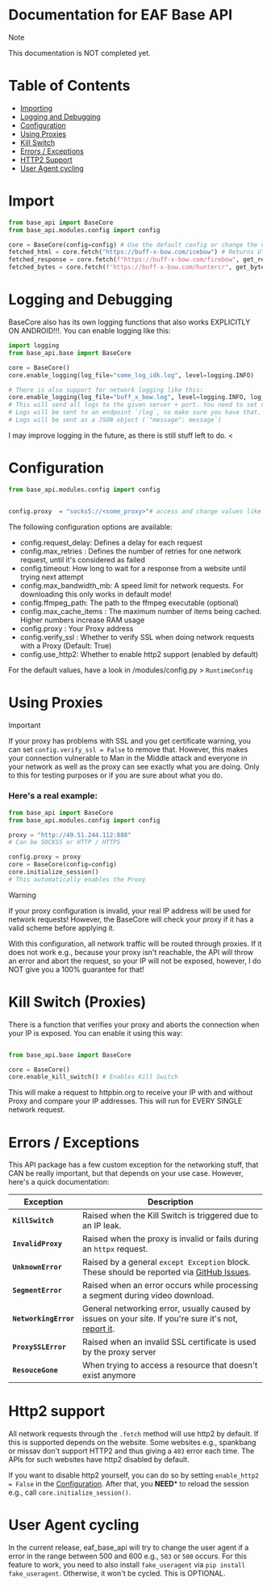 # Documentation for EAF Base API
> [!NOTE]
> This documentation is NOT completed yet.

# Table of Contents
- [Importing](#import)
- [Logging and Debugging](#logging-and-debugging)
- [Configuration](#configuration)
- [Using Proxies](#using-proxies)
- [Kill Switch](#kill-switch-proxies)
- [Errors / Exceptions]()
- [HTTP2 Support](#http2)
- [User Agent cycling](#useragent-cycling)


# Import
```python
from base_api import BaseCore
from base_api.modules.config import config

core = BaseCore(config=config) # Use the default config or change the values yourself
fetched_html = core.fetch("https://buff-x-bow.com/icebow") # Returns UTF-8 decoded HTML
fetched_response = core.fetch(f"https://buff-x-bow.com/firebow", get_response=True) # Returns httpx Response object
fetched_bytes = core.fetch(f"https://buff-x-bow.com/huntercr", get_bytes=True) # Returns raw byte data
```

# Logging and Debugging
BaseCore also has its own logging functions that also works EXPLICITLY ON ANDROID!!!. 
You can enable logging like this:

```python
import logging
from base_api.base import BaseCore

core = BaseCore()
core.enable_logging(log_file="some_log_idk.log", level=logging.INFO)

# There is also support for network logging like this:
core.enable_logging(log_file="buff_x_bow.log", level=logging.INFO, log_ip="target_ip", log_port="target_port")
# This will send all logs to the given server + port. You need to set up a client that listens for incoming connections.
# Logs will be sent to an endpoint `/log`, so make sure you have that.
# Logs will be sent as a JSON object (`"message": message`)
```

I may improve logging in the future, as there is still stuff left to do. <

# Configuration

```python
from base_api.modules.config import config


config.proxy  = "socks5://<some_proxy>"# access and change values like this
```
The following configuration options are available:

- config.request_delay: Defines a delay for each request
- config.max_retries  : Defines the number of retries for one network request, until it's considered as failed
- config.timeout: How long to wait for a response from a website until trying next attempt
- config.max_bandwidth_mb: A speed limit for network requests. For downloading this only works in default mode!
- config.ffmpeg_path: The path to the ffmpeg executable (optional)
- config.max_cache_items : The maximum number of items being cached. Higher numbers increase RAM usage
- config.proxy : Your Proxy address
- config.verify_ssl : Whether to verify SSL when doing network requests with a Proxy (Default: True)
- config.use_http2: Whether to enable http2 support (enabled by default)

For the default values, have a look in /modules/config.py > `RuntimeConfig` 

# Using Proxies

> [!IMPORTANT]
> If your proxy has problems with SSL and you get certificate warning, you can set `config.verify_ssl = False` to remove that.
> However, this makes your connection vulnerable to Man in the Middle attack and everyone in your network as well as the proxy
> can see exactly what you are doing. Only to this for testing purposes or if you are sure about what you do. 

### Here's a real example:

```python
from base_api import BaseCore
from base_api.modules.config import config

proxy = "http://49.51.244.112:888"
# Can be SOCKS5 or HTTP / HTTPS

config.proxy = proxy
core = BaseCore(config=config)
core.initialize_session()
# This automatically enables the Proxy
```

> [!WARNING]
> If your proxy configuration is invalid, your real IP address will be used for network requests!
> However, the BaseCore will check your proxy if it has a valid scheme before applying it.

With this configuration, all network traffic will be routed through proxies. If it does not work e.g., because your proxy
isn't reachable, the API will throw an error and abort the request, so your IP will not be exposed, however, I do NOT give you a 
100% guarantee for that!

# Kill Switch (Proxies)
There is a function that verifies your proxy and aborts the connection when your IP is exposed.
You can enable it using this way:

```python

from base_api.base import BaseCore

core = BaseCore()
core.enable_kill_switch() # Enables Kill Switch
```

This will make a request to httpbin.org to receive your IP with and without Proxy and compare your
IP addresses. This will run for EVERY SINGLE network request. 


# Errors / Exceptions
This API package has a few custom exception for the networking stuff, that CAN be really important, but that depends on
your use case. However, here's a quick documentation:

| Exception             | Description                                                                                                                                                  |
|-----------------------|--------------------------------------------------------------------------------------------------------------------------------------------------------------|
| **`KillSwitch`**      | Raised when the Kill Switch is triggered due to an IP leak.                                                                                                  |
| **`InvalidProxy`**    | Raised when the proxy is invalid or fails during an `httpx` request.                                                                                         |
| **`UnknownError`**    | Raised by a general `except Exception` block. These should be reported via [GitHub Issues](https://github.com/EchterAlsFake/eaf_base_api/issues).            |
| **`SegmentError`**    | Raised when an error occurs while processing a segment during video download.                                                                                |
| **`NetworkingError`** | General networking error, usually caused by issues on your site. If you're sure it's not, [report it](https://github.com/EchterAlsFake/eaf_base_api/issues). |
| **`ProxySSLError`**   | Raised when an invalid SSL certificate is used by the proxy server                                                                                           |
| **`ResouceGone`**     | When trying to access a resource that doesn't exist anymore                                                                                                  |

# Http2 support
All network requests through the `.fetch` method will use http2 by default.
If this is supported depends on the website. Some websites e.g., spankbang or missav don't 
support HTTP2 and thus giving a `403` error each time. The APIs for such websites
have http2 disabled by default.

If you want to disable http2 yourself, you can do so by setting `enable_http2 = False` in the [Configuration](#configuration).
After that, you **NEED*** to reload the session e.g., call `core.initialize_session()`.


# User Agent cycling
In the current release, eaf_base_api will try to change the user agent if a error
in the range between 500 and 600 e.g., `503` or `500` occurs. For this feature
to work, you need to also install `fake_useragent` via `pip install fake_useragent`.
Otherwise, it won't be cycled. This is OPTIONAL. 